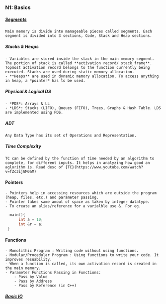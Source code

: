 ### N1: Basics

##### [Segments](https://www.geeksforgeeks.org/memory-layout-of-c-program/)
    Main memory is divide into manageable pieces called segments. Each segment is divided into 3 sections, Code, Stack and Heap sections.

##### Stacks & Heaps
    - Variables are stored inside the stack in the main memory segment. The portion of stack is called **activation record/ stack frame**. Topmost activation record belongs to the function currently being executed. Stacks are used during static memory allocation.
    - **Heaps** are used in dynamic memory allocation. To access anything in heap, a *pointer* has to be used.

##### Physical & Logical DS
    - *PDS*: Arrays & LL
    - *LDS*: Stacks (LIFO), Queues (FIFO), Trees, Graphs & Hash Table. LDS are implemented using PDS.

##### ADT
    Any Data Type has its set of Operations and Representation.

##### Time Complexity
    TC can be defined by the function of time needed by an algorithm to complete, for different inputs. It helps in analyzing how good an aglorithm is. Read desc of {TC}(https://www.youtube.com/watch?v=fZc3ijGM0aM)

#### Pointers
    - Pointers help in accessing resources which are outside the program (heap, files, etc.) and parameter passing.
    - Pointer takes same amout of space as taken by integer datatype.
    - To create an alias/reference for a varialble use &. For eg.
~~~c
  main(){
      int a = 10;
      int &r = a;
 }
 ~~~ 

#### Functions
    - Monolithic Program : Writing code without using functions.
    - Modular/Procedular Program : Using functions to write your code. It improves resuability.
    - When a function is called, its own activation record is created in the main memory.
    - Parameter Functions Passing in Functions:
        - Pass by Value
        - Pass by Address
        - Pass by Reference (in C++)

##### [Basic IO](https://www.geeksforgeeks.org/basic-input-output-c/)

